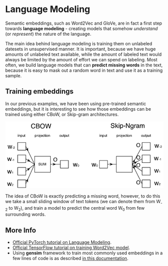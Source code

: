 
# Language Modeling

Semantic embeddings, such as Word2Vec and GloVe, are in fact a first step towards **language modeling** - creating models that somehow *understand* (or *represent*) the nature of the language.  

The main idea behind language modeling is training them on unlabeled datesets in unsupervised manner. It is important, because we have huge amounts of unlabeled text available, while the amount of labeled text would always be limited by the amount of effort we can spend on labeling. Most often, we build language models that can **predict missing words** in the text, because it is easy to mask out a random word in text and use it as a training sample. 

## Training embeddings

In our previous examples, we have been using pre-trained semantic embeddings, but it is interesting to see how those embeddings can be trained using either CBoW, or Skip-gram architectures. 

![](../14-Embeddings/images/example-algorithms-for-converting-words-to-vectors.png)

The idea of CBoW is exactly predicting a missing word, however, to do this we take a small sliding window of text tokens (we can denote them from W<sub>-2</sub> to W<sub>2</sub>), and train a model to predict the central word W<sub>0</sub> from few surrounding words. 

## More Info

* [Official PyTorch tutorial on Language Modeling](https://pytorch.org/tutorials/beginner/nlp/word_embeddings_tutorial.html). 
* [Official TensorFlow tutorial on training Word2Vec model](https://www.tensorflow.org/tutorials/text/word2vec).
* Using **gensim** framework to train most commonly used embeddings in a few lines of code is as described [in this documentation](https://pytorch.org/tutorials/beginner/nlp/word_embeddings_tutorial.html).
